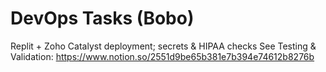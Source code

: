 # DevOps Tasks (Bobo)
Replit + Zoho Catalyst deployment; secrets & HIPAA checks
See Testing & Validation: https://www.notion.so/2551d9be65b381e7b394e74612b8276b
